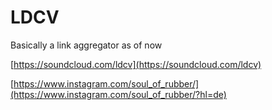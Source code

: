 # LDCV

Basically a link aggregator as of now

[https://soundcloud.com/ldcv](https://soundcloud.com/ldcv)

[https://www.instagram.com/soul_of_rubber/](https://www.instagram.com/soul_of_rubber/?hl=de)
